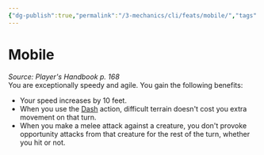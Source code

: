 ```yaml
---
{"dg-publish":true,"permalink":"/3-mechanics/cli/feats/mobile/","tags":["ttrpg-cli/compendium/src/5e/phb","ttrpg-cli/feat"],"noteIcon":""}
---
```


# Mobile
*Source: Player's Handbook p. 168*  
You are exceptionally speedy and agile. You gain the following benefits:

- Your speed increases by 10 feet.  
- When you use the [Dash](3-Mechanics/CLI/rules/actions.md#Dash) action, difficult terrain doesn't cost you extra movement on that turn.  
- When you make a melee attack against a creature, you don't provoke opportunity attacks from that creature for the rest of the turn, whether you hit or not.